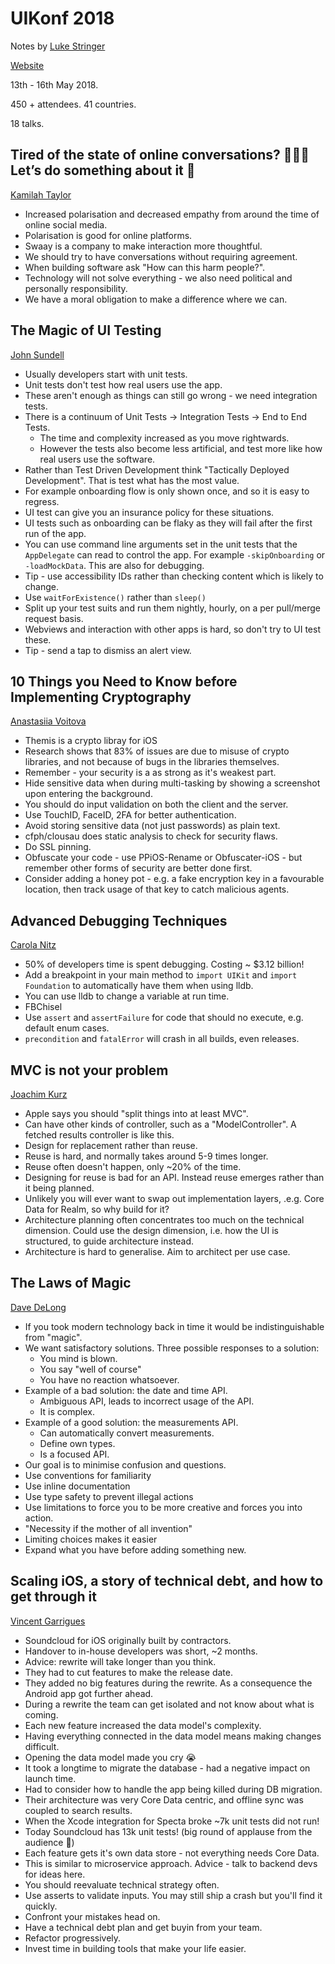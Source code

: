 # UIKonf 2018

Notes by [Luke Stringer](https://github.com/lukestringer90)

[Website](http://www.uikonf.com)

13th - 16th May 2018. 

450 + attendees. 41 countries.

18 talks.

## Tired of the state of online conversations? 🙈🙉🙊 Let’s do something about it 💪

[Kamilah Taylor](https://twitter.com/kamilah)

- Increased polarisation and decreased empathy from around the time of online social media.
- Polarisation is good for online platforms.
- Swaay is a company to make interaction more thoughtful.
- We should try to have conversations without requiring agreement.
- When building software ask "How can this harm people?".
- Technology will not solve everything - we also need political and personally responsibility.
- We have a moral obligation to make a difference where we can.


## The Magic of UI Testing

[John Sundell](https://twitter.com/johnsundell)

- Usually developers start with unit tests.
- Unit tests don't test how real users use the app.
- These aren't enough as things can still go wrong - we need integration tests.
- There is a continuum of Unit Tests → Integration Tests → End to End Tests. 
    - The time and complexity increased as you move rightwards.
    - However the tests also become less artificial, and test more like how real users use the software.
- Rather than Test Driven Development think "Tactically Deployed Development". That is test what has the most value.
- For example onboarding flow is only shown once, and so it is easy to regress.
- UI test can give you an insurance policy for these situations.
- UI tests such as onboarding can be flaky as they will fail after the first run of the app.
- You can use command line arguments set in the unit tests that the `AppDelegate` can read to control the app. For example `-skipOnboarding` or `-loadMockData`. This are also for debugging.
- Tip - use accessibility IDs rather than checking content which is likely to change.
- Use `waitForExistence()` rather than `sleep()`
- Split up your test suits and run them nightly, hourly, on a per pull/merge request basis.
- Webviews and interaction with other apps is hard, so don't try to UI test these.
- Tip - send a tap to dismiss an alert view.

## 10 Things you Need to Know before Implementing Cryptography

[Anastasiia Voitova](https://twitter.com/vixentael)

- Themis is a crypto libray for iOS
- Research shows that 83% of issues are due to misuse of crypto libraries, and not because of bugs in the libraries themselves.
- Remember - your security is a as strong as it's weakest part.
- Hide sensitive data when during multi-tasking by showing a screenshot upon entering the background.
- You should do input validation on both the client and the server.
- Use TouchID, FaceID, 2FA for better authentication.
- Avoid storing sensitive data (not just passwords) as plain text.
- cfph/clousau does static analysis to check for security flaws.
- Do SSL pinning.
- Obfuscate your code - use PPiOS-Rename or Obfuscater-iOS - but remember other forms of security are better done first.
- Consider adding a honey pot - e.g. a fake encryption key in a favourable location, then track usage of that key to catch malicious agents.

## Advanced Debugging Techniques

[Carola Nitz](https://twitter.com/_caro_n)

- 50% of developers time is spent debugging. Costing ~ $3.12 billion!
- Add a breakpoint in your main method to `import UIKit` and `import Foundation` to automatically have them when using lldb.
- You can use lldb to change a variable at run time.
- FBChisel
- Use `assert` and `assertFailure` for code that should no execute, e.g. default enum cases.
- `precondition` and `fatalError` will crash in all builds, even releases.

## MVC is not your problem

[Joachim Kurz](https://twitter.com/cocoafrog)

- Apple says you should "split things into at least MVC".
- Can have other kinds of controller, such as a "ModelController". A fetched results controller is like this.
- Design for replacement rather than reuse.
- Reuse is hard, and normally takes around 5-9 times longer.
- Reuse often doesn't happen, only ~20% of the time.
- Designing for reuse is bad for an API. Instead reuse emerges rather than it being planned.
- Unlikely you will ever want to swap out implementation layers, .e.g. Core Data for Realm, so why build for it?
- Architecture planning often concentrates too much on the technical dimension. Could use the design dimension, i.e. how the UI is structured, to guide architecture instead.
- Architecture is hard to generalise. Aim to architect per use case.

## The Laws of Magic

[Dave DeLong](https://twitter.com/davedelong)

- If you took modern technology back in time it would be indistinguishable from "magic".
- We want satisfactory solutions. Three possible responses to a solution:
	- You mind is blown.
	- You say "well of course"
	- You have no reaction whatsoever.
- Example of a bad solution: the date and time API.
	- Ambiguous API, leads to incorrect usage of the API.
	- It is complex.
- Example of a good solution: the measurements API.
	- Can automatically convert measurements.
	- Define own types.
	- Is a focused API.
- Our goal is to minimise confusion and questions.
- Use conventions for familiarity
- Use inline documentation
- Use type safety to prevent illegal actions
- Use limitations to force you to be more creative and forces you into action.
- "Necessity if the mother of all invention"
- Limiting choices makes it easier 
- Expand what you have before adding something new.

## Scaling iOS, a story of technical debt, and how to get through it

[Vincent Garrigues](https://twitter.com/garriguv)

- Soundcloud for iOS originally built by contractors.
- Handover to in-house developers was short, ~2 months.
- Advice: rewrite will take longer than you think.
- They had to cut features to make the release date.
- They added no big features during the rewrite. As a consequence the Android app got further ahead.
- During a rewrite the team can get isolated and not know about what is coming.
- Each new feature increased the data model's complexity.
- Having everything connected in the data model means making changes difficult.
- Opening the data model made you cry 😭
- It took a longtime to migrate the database - had a negative impact on launch time.
- Had to consider how to handle the app being killed during DB migration. 
- Their architecture was very Core Data centric, and offline sync was coupled to search results.
- When the Xcode integration for Specta broke ~7k unit tests did not run!
- Today Soundcloud has 13k unit tests! (big round of applause from the audience 👏)
- Each feature gets it's own data store - not everything needs Core Data. 
- This is similar to microservice approach. Advice - talk to backend devs for ideas here.
- You should reevaluate technical strategy often.
- Use asserts to validate inputs. You may still ship a crash but you'll find it quickly.
- Confront your mistakes head on.
- Have a technical debt plan and get buyin from your team.
- Refactor progressively.
- Invest time in building tools that make your life easier.
